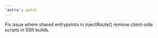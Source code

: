 ```yaml
---
'astro': patch
---
```


Fix issue where shared entrypoints in injectRoute() remove client-side scripts in SSR builds.
